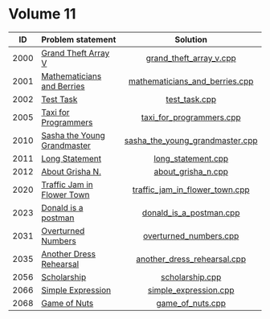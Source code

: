 # Volume 11

|  ID  |        Problem statement        |              Solution               |
|:----:|:--------------------------------|:-----------------------------------:|
| 2000 | [Grand Theft Array V][]         | [grand_theft_array_v.cpp][]         |
| 2001 | [Mathematicians and Berries][]  | [mathematicians_and_berries.cpp][]  |
| 2002 | [Test Task][]                   | [test_task.cpp][]                   |
| 2005 | [Taxi for Programmers][]        | [taxi_for_programmers.cpp][]        |
| 2010 | [Sasha the Young Grandmaster][] | [sasha_the_young_grandmaster.cpp][] |
| 2011 | [Long Statement][]              | [long_statement.cpp][]              |
| 2012 | [About Grisha N.][]             | [about_grisha_n.cpp][]              |
| 2020 | [Traffic Jam in Flower Town][]  | [traffic_jam_in_flower_town.cpp][]  |
| 2023 | [Donald is a postman][]         | [donald_is_a_postman.cpp][]         |
| 2031 | [Overturned Numbers][]          | [overturned_numbers.cpp][]          |
| 2035 | [Another Dress Rehearsal][]     | [another_dress_rehearsal.cpp][]     |
| 2056 | [Scholarship][]                 | [scholarship.cpp][]                 |
| 2066 | [Simple Expression][]           | [simple_expression.cpp][]           |
| 2068 | [Game of Nuts][]                | [game_of_nuts.cpp][]                |

[Grand Theft Array V]:         http://acm.timus.ru/problem.aspx?space=1&num=2000
[Mathematicians and Berries]:  http://acm.timus.ru/problem.aspx?space=1&num=2001
[Test Task]:                   http://acm.timus.ru/problem.aspx?space=1&num=2002
[Taxi for Programmers]:        http://acm.timus.ru/problem.aspx?space=1&num=2005
[Sasha the Young Grandmaster]: http://acm.timus.ru/problem.aspx?space=1&num=2010
[Long Statement]:              http://acm.timus.ru/problem.aspx?space=1&num=2011
[About Grisha N.]:             http://acm.timus.ru/problem.aspx?space=1&num=2012
[Traffic Jam in Flower Town]:  http://acm.timus.ru/problem.aspx?space=1&num=2020
[Donald is a postman]:         http://acm.timus.ru/problem.aspx?space=1&num=2023
[Overturned Numbers]:          http://acm.timus.ru/problem.aspx?space=1&num=2031
[Another Dress Rehearsal]:     http://acm.timus.ru/problem.aspx?space=1&num=2035
[Scholarship]:                 http://acm.timus.ru/problem.aspx?space=1&num=2056
[Simple Expression]:           http://acm.timus.ru/problem.aspx?space=1&num=2066
[Game of Nuts]:                http://acm.timus.ru/problem.aspx?space=1&num=2068

[grand_theft_array_v.cpp]:         grand_theft_array_v.cpp
[mathematicians_and_berries.cpp]:  mathematicians_and_berries.cpp
[test_task.cpp]:                   test_task.cpp
[taxi_for_programmers.cpp]:        taxi_for_programmers.cpp
[sasha_the_young_grandmaster.cpp]: sasha_the_young_grandmaster.cpp
[long_statement.cpp]:              long_statement.cpp
[about_grisha_n.cpp]:              about_grisha_n.cpp
[traffic_jam_in_flower_town.cpp]:  traffic_jam_in_flower_town.cpp
[donald_is_a_postman.cpp]:         donald_is_a_postman.cpp
[overturned_numbers.cpp]:          overturned_numbers.cpp
[another_dress_rehearsal.cpp]:     another_dress_rehearsal.cpp
[scholarship.cpp]:                 scholarship.cpp
[simple_expression.cpp]:           simple_expression.cpp
[game_of_nuts.cpp]:                game_of_nuts.cpp

